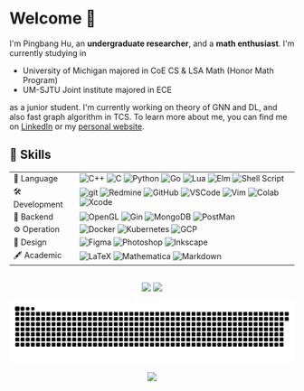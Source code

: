 # Welcome 👋

I'm Pingbang Hu, an **undergraduate researcher**, and a **math enthusiast**. I'm currently studying in 
- University of Michigan majored in CoE CS & LSA Math (Honor Math Program)
- UM-SJTU Joint institute majored in ECE 

as a junior student. I'm currently working on theory of GNN and DL, and also fast graph algorithm in TCS. To learn more about me, you can find me on [LinkedIn](https://www.linkedin.com/in/pingbang-hu-78a190215/) or my [personal website](https://www.pbb.wtf).

## 🦾 Skills

<div align="center">

<table>
  <tr>
    <td>💬 Language</td>
    <td><img src="https://img.shields.io/badge/C%2B%2B-00599C?logo=c%2B%2B&logoColor=white" alt="C++"/> <img src="https://img.shields.io/badge/C-00599C?logo=c&logoColor=white" alt="C"/> <img src="https://img.shields.io/badge/python-3670A0?logo=python&logoColor=ffdd54" alt="Python"/> <img src="https://img.shields.io/badge/-Golang-00ADD8?logo=go&logoColor=white" alt="Go"/> <img src="https://img.shields.io/badge/Lua-2C2D72?logo=lua&logoColor=white" alt="Lua"/> <img src="https://img.shields.io/badge/Elm-60B5CC?logo=elm&logoColor=white" alt="Elm"/> <img src="https://img.shields.io/badge/shell_script-%23121011.svg?logo=gnu-bash&logoColor=white" alt="Shell Script"/></td>
  </tr>
  <tr>
    <td>🛠 Development</td>
    <td><img src="https://img.shields.io/badge/-Git-F05032?logo=git&logoColor=white" alt="git"/> <img src="https://img.shields.io/badge/-Redmine-B32024?logo=Redmine&logoColor=red" alt="Redmine"/> <img src="https://img.shields.io/badge/-Github-181717?logo=github&logoColor=white" alt="GitHub"/> <img src="https://img.shields.io/badge/-VS%20Code-007ACC?logo=visual%20studio%20code&logoColor=white" alt="VSCode"/> <img src="https://img.shields.io/badge/VIM-%2311AB00.svg?logo=vim&logoColor=white" alt="Vim"/> <img src="https://img.shields.io/badge/Colab-F9AB00?logo=googlecolab&color=525252" alt="Colab"/> <img src="https://img.shields.io/badge/Xcode-007ACC?logo=Xcode&logoColor=white" alt="Xcode"/></td>
  </tr>
  <tr>
    <td>🔩 Backend</td>
    <td><img src="https://img.shields.io/badge/OpenGL-FFFFFF?logo=opengl" alt="OpenGL"/> <img src="https://custom-icon-badges.herokuapp.com/badge/-Gin-00ADD8?logo=gin&logoColor=white" alt="Gin"/> <img src="https://img.shields.io/badge/MongoDB-4EA94B?logo=mongodb&logoColor=white" alt="MongoDB"/> <img src="https://img.shields.io/badge/Postman-FF6C37?logo=Postman&logoColor=white" alt="PostMan"/></td>
  </tr>
  <tr>
    <td>⚙️ Operation</td>
    <td><img src="https://img.shields.io/badge/-Docker-2496ED?logo=docker&logoColor=white" alt="Docker"/> <img src="https://img.shields.io/badge/-Kubernetes-326CE5?logo=Kubernetes&logoColor=white" alt="Kubernetes"/> <img src="https://img.shields.io/badge/-Google%20Cloud-4285F4?logo=google%20cloud&logoColor=white" alt="GCP"/></td>
  </tr>
  <tr>
    <td>🎨 Design</td>
    <td><img src="https://img.shields.io/badge/-Figma-F24E1E?logo=figma&logoColor=white" alt="Figma"/> <img src="https://img.shields.io/badge/-Adobe%20Photoshop-31A8FF?logo=adobe%20photoshop&logoColor=white" alt="Photoshop"/> <img src="https://img.shields.io/badge/Inkscape-000000?logo=Inkscape&logoColor=white" alt="Inkscape"/></td>
  </tr>
  <tr>
    <td>🖋 Academic</td>
    <td><img src="https://img.shields.io/badge/latex-%23008080.svg?logo=latex&logoColor=white" alt="LaTeX"/> <img src="https://img.shields.io/static/v1?message=Mathematica&color=DD1100&logo=Wolfram+Mathematica&logoColor=FFFFFF&label=" alt="Mathematica"/> <img src="https://img.shields.io/badge/Markdown-000000?logo=markdown&logoColor=white" alt="Markdown"/></td>
  </tr>
</table>

</div>

##
<p align="center">
  <img height="163" src="https://github-readme-stats.vercel.app/api?username=sleepymalc&show_icons=true&count_private=true&include_all_commits=true&theme=dracula" />
  <img height="163" src="https://github-readme-stats-peach-two.vercel.app/api/wakatime?username=sleepymalc&layout=compact&langs_count=8&theme=dracula" />
</p>
<p align="center">
    <img src="https://raw.githubusercontent.com/sleepymalc/sleepymalc/output/github-contribution-grid-snake.svg" />
</p>
<p align="center"> 
  <img src="https://profile-counter.glitch.me/sleepymalc/count.svg" />
</p>
